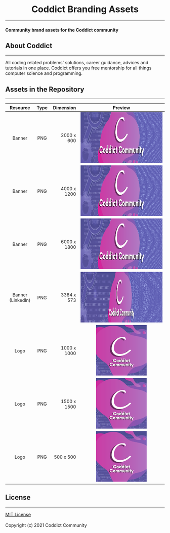 <h1 align="center">Coddict Branding Assets</h1>

---

#### Community brand assets for the Coddict community

## About Coddict
---

All coding related problems' solutions, career guidance, advices and tutorials in one place. Coddict offers you free mentorship for all things computer science and programming.

## Assets in the Repository
---

| Resource |    Type   |  Dimension  | Preview |
| :------: | :-------: | ----------: | :-----: |
| Banner   | PNG       | 2000 x 600  | <a href="assets/Banner/2000 x 600.png"><img src="assets/Banner/2000 x 600.png" height="160px" /></a> |
| Banner   | PNG       | 4000 x 1200 | <a href="assets/Banner/4000 x 1200.png"><img src="assets/Banner/4000 x 1200.png" height="160px" /></a> |
| Banner   | PNG       | 6000 x 1800 | <a href="assets/Banner/6000 x 1800.png"><img src="assets/Banner/6000 x 1800.png" height="160px" /></a> |
| Banner (LinkedIn) | PNG       | 3384 x 573 | <a href="assets/Banner/LinkedIn Banner.png"><img src="assets/Banner/LinkedIn Banner.png" height="160px" /></a> |
| Logo   | PNG       | 1000 x 1000 | <a href="assets/Logo/1000.png"><img src="assets/Logo/1000.png" height="160px" /></a> |
| Logo   | PNG       | 1500 x 1500 | <a href="assets/Logo/1500.png"><img src="assets/Logo/1500.png" height="160px" /></a> |
| Logo   | PNG       | 500 x 500 | <a href="assets/Logo/500.png"><img src="assets/Logo/500.png" height="160px" /></a> |

## License
---
[MIT License](LICENSE) <br><br> Copyright (c) 2021 Coddict Community
